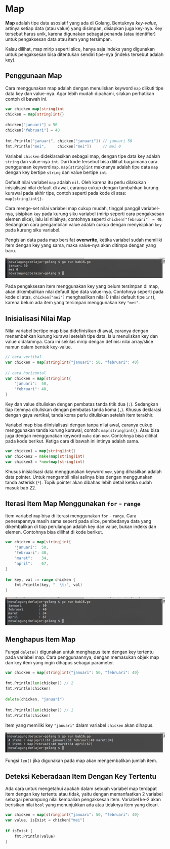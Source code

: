 # Map

**Map** adalah tipe data asosiatif yang ada di Golang. Bentuknya *key-value*, artinya setiap data (atau value) yang disimpan, disiapkan juga key-nya. Key tersebut harus unik, karena digunakan sebagai penanda (atau identifier) untuk pengaksesan data atau item yang tersimpan.

Kalau dilihat, map mirip seperti slice, hanya saja indeks yang digunakan untuk pengaksesan bisa ditentukan sendiri tipe-nya (indeks tersebut adalah key).

## Penggunaan Map

Cara menggunakan map adalah dengan menuliskan keyword `map` diikuti tipe data key dan value-nya. Agar lebih mudah dipahami, silakan perhatikan contoh di bawah ini.

```go
var chicken map[string]int
chicken = map[string]int{}

chicken["januari"] = 50
chicken["februari"] = 40

fmt.Println("januari", chicken["januari"]) // januari 50
fmt.Println("mei",     chicken["mei"])     // mei 0
```

Variabel `chicken` dideklarasikan sebagai map, dengan tipe data key adalah `string` dan value-nya `int`. Dari kode tersebut bisa dilihat bagaimana cara penggunaan keyword `map`. `map[string]int` maknanya adalah tipe data `map` dengan key bertipe `string` dan value bertipe `int`.

Default nilai variabel `map` adalah `nil`. Oleh karena itu perlu dilakukan inisialisasi nilai default di awal, caranya cukup dengan tambahkan kurung kurawal pada akhir tipe, contoh seperti pada kode di atas: `map[string]int{}`.

Cara menge-set nilai variabel map cukup mudah, tinggal panggil variabel-nya, sisipkan `key` pada kurung siku variabel (mirip seperti cara pengaksesan elemen slice), lalu isi nilainya, contohnya seperti `chicken["februari"] = 40`. Sedangkan cara pengambilan value adalah cukup dengan menyisipkan `key` pada kurung siku variabel.

Pengisian data pada map bersifat **overwrite**, ketika variabel sudah memiliki item dengan key yang sama, maka value-nya akan ditimpa dengan yang baru. 

![Pengaksesan data map](images/16_1_map_set_get.png)

Pada pengaksesan item menggunakan key yang belum tersimpan di map, akan dikembalikan nilai default tipe data value-nya. Contohnya seperti pada kode di atas, `chicken["mei"]` menghasilkan nilai 0 (nilai default tipe `int`), karena belum ada item yang tersimpan menggunakan key `"mei"`.

## Inisialisasi Nilai Map

Nilai variabel bertipe map bisa didefinisikan di awal, caranya dengan menambahkan kurung kurawal setelah tipe data, lalu menuliskan key dan value didalamnya. Cara ini sekilas mirip dengan definisi nilai array/slice namun dalam bentuk key-value.

```go
// cara vertikal
var chicken = map[string]int{"januari": 50, "februari": 40}

// cara horizontal
var chicken = map[string]int{
    "januari":  50,
    "februari": 40,
}
```

Key dan value dituliskan dengan pembatas tanda titik dua (`:`). Sedangkan tiap itemnya dituliskan dengan pembatas tanda koma (`,`). Khusus deklarasi dengan gaya vertikal, tanda koma perlu dituliskan setelah item terakhir.

Variabel map bisa diinisialisasi dengan tanpa nilai awal, caranya cukup menggunakan tanda kurung kurawal, contoh: `map[string]int{}`. Atau bisa juga dengan menggunakan keyword `make` dan `new`. Contohnya bisa dilihat pada kode berikut. Ketiga cara di bawah ini intinya adalah sama.

```go
var chicken1 = map[string]int{}
var chicken2 = make(map[string]int)
var chicken3 = *new(map[string]int)
```

Khusus inisialisasi data menggunakan keyword `new`, yang dihasilkan adalah data pointer. Untuk mengambil nilai aslinya bisa dengan menggunakan tanda asterisk (`*`). Topik pointer akan dibahas lebih detail ketika sudah masuk bab 22.

## Iterasi Item Map Menggunakan `for` - `range`

Item variabel `map` bisa di iterasi menggunakan `for` - `range`. Cara penerapannya masih sama seperti pada slice, pembedanya data yang dikembalikan di tiap perulangan adalah key dan value, bukan indeks dan elemen. Contohnya bisa dilihat di kode berikut.

```go
var chicken = map[string]int{
    "januari":  50,
    "februari": 40,
    "maret":    34,
    "april":    67,
}

for key, val := range chicken {
    fmt.Println(key, "  \t:", val)
}
```

![Perulangan Map](images/16_2_map_for_range.png)

## Menghapus Item Map

Fungsi `delete()` digunakan untuk menghapus item dengan key tertentu pada variabel map. Cara penggunaannya, dengan memasukan objek map dan key item yang ingin dihapus sebagai parameter.

```go
var chicken = map[string]int{"januari": 50, "februari": 40}

fmt.Println(len(chicken)) // 2
fmt.Println(chicken)

delete(chicken, "januari")

fmt.Println(len(chicken)) // 1
fmt.Println(chicken)
```

Item yang memiliki key `"januari"` dalam variabel `chicken` akan dihapus.

![Hapus item Map](images/16_3_map_delete_item.png)

Fungsi `len()` jika digunakan pada map akan mengembalikan jumlah item.

## Deteksi Keberadaan Item Dengan Key Tertentu

Ada cara untuk mengetahui apakah dalam sebuah variabel map terdapat item dengan key tertentu atau tidak, yaitu dengan memanfaatkan 2 variabel sebagai penampung nilai kembalian pengaksesan item. Variabel ke-2 akan berisikan nilai `bool` yang menunjukkan ada atau tidaknya item yang dicari.

```go
var chicken = map[string]int{"januari": 50, "februari": 40}
var value, isExist = chicken["mei"]

if isExist {
    fmt.Println(value)
}
```
